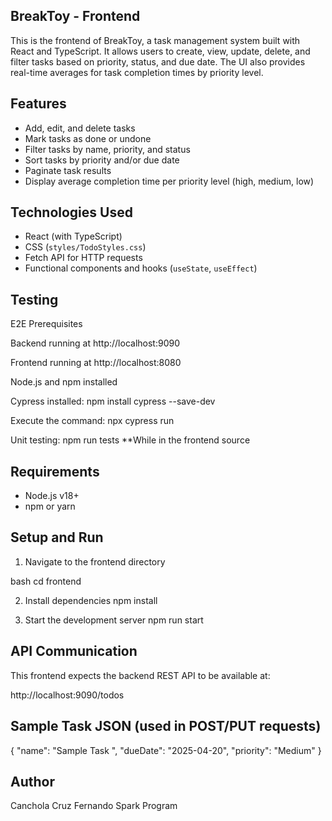 ## BreakToy - Frontend

This is the frontend of BreakToy, a task management system built with React and TypeScript. It allows users to create, view, update, delete, and filter tasks based on priority, status, and due date. The UI also provides real-time averages for task completion times by priority level.

## Features

- Add, edit, and delete tasks
- Mark tasks as done or undone
- Filter tasks by name, priority, and status
- Sort tasks by priority and/or due date
- Paginate task results 
- Display average completion time per priority level (high, medium, low)

## Technologies Used

- React (with TypeScript)
- CSS (`styles/TodoStyles.css`)
- Fetch API for HTTP requests
- Functional components and hooks (`useState`, `useEffect`)

## Testing

E2E Prerequisites

Backend running at http://localhost:9090

Frontend running at http://localhost:8080

Node.js and npm installed

Cypress installed: npm install cypress --save-dev

Execute the command: npx cypress run

Unit testing: npm run tests
**While in the frontend source


## Requirements

- Node.js v18+
- npm or yarn

## Setup and Run

1. Navigate to the frontend directory

bash
cd frontend

2. Install dependencies
npm install

3.  Start the development server
npm run start

## API Communication

This frontend expects the backend REST API to be available at:

http://localhost:9090/todos

## Sample Task JSON (used in POST/PUT requests)
{
  "name": "Sample Task ",
  "dueDate": "2025-04-20",
  "priority": "Medium"
}

## Author
Canchola Cruz Fernando
Spark Program